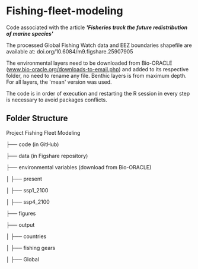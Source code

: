 # Fishing-fleet-modeling
Code associated with the article ***'Fisheries track the future redistribution of marine species'***

The processed Global Fishing Watch data and EEZ boundaries shapefile are available at: doi.org/10.6084/m9.figshare.25907905

The environmental layers need to be downloaded from Bio-ORACLE (www.bio-oracle.org/downloads-to-email.php) and added to its respective folder, no need to rename any file. Benthic layers is from maximum depth. For all layers, the 'mean' version was used. 

The code is in order of execution and  restarting the R session in every step is necessary to avoid packages conflicts.

## Folder Structure

Project Fishing Fleet Modeling

├── code (in GitHub)

├── data (in Figshare repository)

├── environmental variables (download from Bio-ORACLE)

│ ├── present

│ ├── ssp1_2100

│ ├── ssp4_2100

├── figures

├── output

│ ├── countries

│ ├── fishing gears

│ ├── Global
